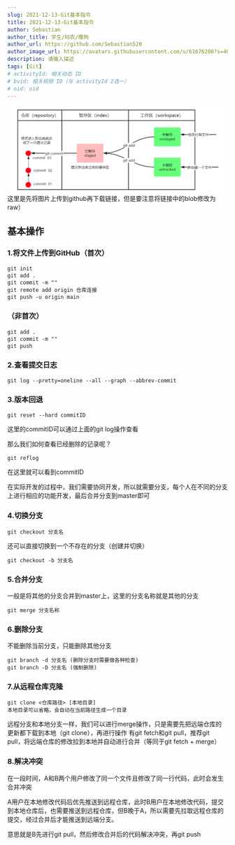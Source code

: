 ```yaml
---
slug: 2021-12-13-Git基本指令
title: 2021-12-13-Git基本指令
author: Sebastian
author_title: 学生/码农/撸狗
author_url: https://github.com/Sebastian520
author_image_url: https://avatars.githubusercontent.com/u/61676200?s=40&v=4
description: 请输入描述
tags: [Git]
# activityId: 相关动态 ID
# bvid: 相关视频 ID（与 activityId 2选一）
# oid: oid
---
```


<!-- truncate -->

<!-- # 链接： [源码：Github - React-Examples](https://github.com/Sebastian520/my-now-blog) -->


![Image](https://github.com/Sebastian520/xinkule-blog/raw/Sebastian520-blogimgs/iShot2021-12-13%2008.17.42.jpg)
这里是先将图片上传到github再下载链接，但是要注意将链接中的blob修改为raw）

## 基本操作
### 1.将文件上传到GitHub（首次）
~~~
git init
git add .
git commit -m ""
git remote add origin 仓库连接
git push -u origin main
~~~

### （非首次）
~~~
git add .
git commit -m ""
git push
~~~

### 2.查看提交日志
~~~
git log --pretty=oneline --all --graph --abbrev-commit
~~~

### 3.版本回退
~~~
git reset --hard commitID
~~~

这里的commitID可以通过上面的git log操作查看

那么我们如何查看已经删除的记录呢？
~~~
git reflog
~~~
在这里就可以看到commitID

在实际开发的过程中，我们需要协同开发，所以就需要分支，每个人在不同的分支上进行相应的功能开发，最后合并分支到master即可
### 4.切换分支
~~~
git checkout 分支名
~~~

还可以直接切换到一个不存在的分支（创建并切换）

~~~
git checkout -b 分支名
~~~

### 5.合并分支
一般是将其他的分支合并到master上，这里的分支名称就是其他的分支
~~~
git merge 分支名称
~~~

### 6.删除分支
不能删除当前分支，只能删除其他分支
~~~
git branch -d 分支名 (删除分支时需要做各种检查)
git branch -D 分支名 (强制删除)
~~~

### 7.从远程仓库克隆
~~~
git clone <仓库路径> [本地目录]
本地目录可以省略，会自动在当前路径生成一个目录
~~~

远程分支和本地分支一样，我们可以进行merge操作，只是需要先把远端仓库的更新都下载到本地（git clone），再进行操作
有git fetch和git pull，推荐git pull，将远端仓库的修改拉到本地并自动进行合并（等同于git fetch + merge）

### 8.解决冲突
在一段时间，A和B两个用户修改了同一个文件且修改了同一行代码，此时会发生合并冲突

A用户在本地修改代码后优先推送到远程仓库，此时B用户在本地修改代码，提交到本地仓库后，也需要推送到远程仓库，但B晚于A，所以需要先拉取远程仓库的提交，经过合并后才能推送到远端分支。

意思就是B先进行git pull，然后修改合并后的代码解决冲突，再git push